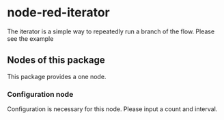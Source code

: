 # node-red-iterator

The iterator is a simple way to repeatedly run a branch of the flow.
Please see the example

## Nodes of this package

This package provides a one node.

### Configuration node

Configuration is necessary for this node. Please input a count and interval. 
